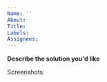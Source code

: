 ```yaml
---
Name: ''
About:
Title: 
Labels:
Assignees: 
---
```


**Describe the solution you'd like**


Screenshots:
